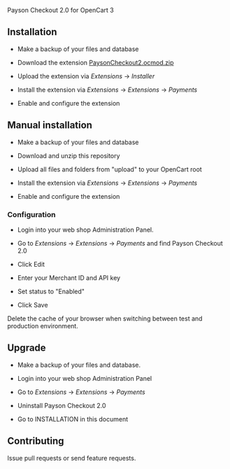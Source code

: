 Payson Checkout 2.0 for OpenCart 3


## Installation

* Make a backup of your files and database

* Download the extension [PaysonCheckout2.ocmod.zip](https://github.com/PaysonAB/PaysonCheckout2-Opencart-3-0/raw/master/PaysonCheckout2.ocmod.zip)

* Upload the extension via _Extensions_ -> _Installer_

* Install the extension via _Extensions_ -> _Extensions_ -> _Payments_

* Enable and configure the extension



## Manual installation

* Make a backup of your files and database

* Download and unzip this repository

* Upload all files and folders from "upload" to your OpenCart root

* Install the extension via _Extensions_ -> _Extensions_ -> _Payments_

* Enable and configure the extension



### Configuration

* Login into your web shop Administration Panel.

* Go to _Extensions_ -> _Extensions_ -> _Payments_ and find Payson Checkout 2.0 

* Click Edit

* Enter your Merchant ID and API key

* Set status to "Enabled"

* Click Save

Delete the cache of your browser when switching between test and production environment.


## Upgrade

* Make a backup of your files and database.

* Login into your web shop Administration Panel

* Go to _Extensions_ -> _Extensions_ -> _Payments_

* Uninstall Payson Checkout 2.0

* Go to INSTALLATION in this document


## Contributing

Issue pull requests or send feature requests.